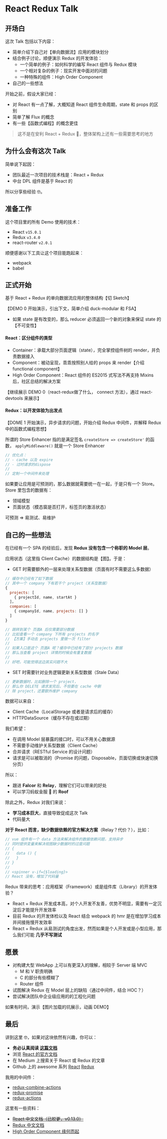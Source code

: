 # React Redux Talk

## 开场白

这次 Talk 包括以下内容：

- 简单介绍下自己对【单向数据流】应用的模块划分
- 结合例子讨论，顺便演示 Redux 的开发体验：
  - 一个简单的例子：如何科学的编写 React 组件与 Redux 模块
  - 一个相对复杂的例子：现实开发中面对的问题
  - 一种特殊的组件：High Order Component
- 自己的一些想法

开始之前，假设大家已经：

- 对 React 有一点了解，大概知道 React 组件生命周期，state 和 props 的区别
- 简单了解 Flux 的概念
- 有一些【函数式编程】的概念更佳

> 这不是在安利 React + Redux 🙏，整体架构上还有一些需要思考的地方

## 为什么会有这次 Talk

简单说下起因：

- 团队最近一次项目的技术栈是：React + Redux
- 中台 DPL 组件是基于 React 的

所以分享些经验 🤓。

## 准备工作

这个项目里的所有 Demo 使用的技术：

- React `v15.0.1`
- Redux `v3.4.0`
- react-router `v2.0.1`

顺便感谢以下工具让这个项目能跑起来：

- webpack
- babel

## 正式开始

基于 React + Redux 的单向数据流应用的整体结构【切 Sketch】

【DEMO 0 开始演示，引出下文，简单介绍 duck-modular 和 FSA】

- 如果 state 是有改变的，那么 reducer 必须返回一个新的对象来保证 state 的【不可变性】

#### React：区分组件的类型

- Container：承载大部分页面逻辑（state），完全掌控组件树的 render，并负责数据接入
- Component：被动呈现，乖乖按照别人给的 props 来 render【介绍 functional component】
- High Order Component：React 组件的 ES2015 式写法不再支持 Mixins 后，社区总结的解决方案

【继续展示 DEMO 0（react-redux做了什么， connect 方法），通过 react-devtools 来展示】

#### Redux：以开发体验为出发点

【DOME 1 开始演示，异步请求的问题，开始介绍 Redux 中间件，并解释 Redux 中的函数式编程思想】

所谓的 Store Enhancer 指的是满足签名 `createStore => createStore'` 的函数，
`applyMiddleware()` 就是一个 Store Enhancer

```js
// 优化点：
// - cache 以及 expire
// - 过时请求的dispose
//
// 定制一个中间件来处理
```

如果要让应用是可预测的，那么数据就需要统一在一起，于是只有一个 Store。Store 里包含的数据有：

- 领域模型
- 页面状态（模态窗是否打开，标签页的激活状态）

可预测 => 易测试、易维护

## 自己的一些想法

在已经有一个 SPA 的经验后，发现 **Redux 没有包含一个称职的 Model 层**。

应用状态（这里指 Client Cache）的数据结构是【图】。于是：

- GET 时需要额外的一层来处理关系型数据（页面有时不需要这么多数据）

```js
// 缓存中已经有了如下数据
// 其中一个 company 下有若干个 project（关系型数据）
{
  projects: [
    { projectId, name, startAt }
  ]，
  companies: [
    { companyId, name, projects: [] }
  ]
}

// 跳转到某个 页面A 后仅需要部分数据
// 比如查看一个 company 下所有 projects 的名字
// 【方案】手动去 projects 里做一次 filter
//
// 如果入口是这个 页面A 呢？缓存中已经有了部分 projects 数据
// 那么当查看 project 详情的时候会有重复数据
//
// 好吧，可能觉得这边其实问题不大
```

- SET 时需要针对业务逻辑更新关系型数据（Stale Data）

```js
// 更新数据时，比如删除一个 project，
// 那么你 DELETE 请求发完后，不但要在 cache 中删
// 除 project，还要额外维护 company
```

数据可以来自：

- Client Cache（LocalStorage 或者是请求后的缓存）
- HTTPDataSource（缓存不存在或过期）

我们希望：

- 在调用 Model 层暴露的接口时，可以不用关心数据源
- 不需要手动维护关系型数据（Client Cache）
- 合并请求（RESTful Service 的设计问题）
- 请求是可以被取消的（Promise 的问题，Disposable，页面切换或快速切换分页）

所以：
- 跟进 **Falcor** 和 **Relay**，理解它们可以带来的好处
- 可以学习蚂蚁金服 🐜 的 **Roof**

除此之外，Redux 对我们来说：

- **学习成本巨大**，直接导致促成这次 Talk
- 代码量大

**对于 React 而言，缺少数据依赖的官方解决方案**（Relay？代价？），比如：

```js
// vue 组件有一个 data 方法来解决组件的数据依赖问题，支持异步
// 同时提供变量来解决视图缺少数据时的过度问题
// {
//   data () {
//   }
// }
//
// <spinner v-if={$loading}>
// React 没有，增加了代码量
```

Redux 带来的思考：应用框架（Framework）或是组件库（Library）的开发体验？

- React + Redux 开发成本高，对个人开发不友善，优势不明显，需要有一定沉淀后才能提升开发效率
- 目前 Redux 的开发体检以及 React 结合 webpack 的 hmr 是在增加学习成本并间接拖慢开发效率
- React + Redux 从易测试的角度出发，然而如果是个人开发或是小型应用，那么我们可能 **几乎不写测试**

## 愿景

- 对构建大型 WebApp 上可以有更深入的理解，相较于 Server 端 MVC
  - M 和 V 职责明确
  - C 的部分有些模糊了
  - Router 组件
- 试图解决 Redux 在 Model 层上的缺陷（通过中间件，结合 HOC？）
- 尝试解决团队中企业级应用的的工程化问题

如果有时间，演示【图片加载的坑展示，动画 DEMO】

## 最后

讲到这里 🤓，如果对这块依然有兴趣，你可以：

- **务必认真阅读 [这篇文档](http://facebook.github.io/react/docs/reconciliation.html)**
- 浏览 [React 的官方文档](http://facebook.github.io/react)
- 在 Medium 上搜索关于 React 或 Redux 的文章
- Github 上的 awesome 系列 [React](https://github.com/enaqx/awesome-react) [Redux](https://github.com/xgrommx/awesome-redux)

我用的中间件：

- [redux-combine-actions](https://github.com/itsmepetrov/redux-combine-actions)
- [redux-promise](https://github.com/acdlite/redux-promise)
- [redux-actions](https://github.com/acdlite/redux-actions)

这里有一些资料：

- ~~[React 中文文档（已脱更，v0.13.0）](http://reactjs.cn/react/index.html)~~
- [Redux 中文文档](http://cn.redux.js.org/)
- [High Order Component 缘何而起](https://medium.com/@dan_abramov/mixins-are-dead-long-live-higher-order-components-94a0d2f9e750)
